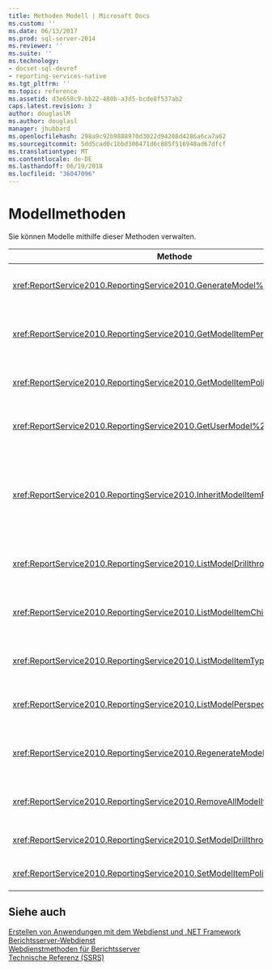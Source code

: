 ```yaml
---
title: Methoden Modell | Microsoft Docs
ms.custom: ''
ms.date: 06/13/2017
ms.prod: sql-server-2014
ms.reviewer: ''
ms.suite: ''
ms.technology:
- docset-sql-devref
- reporting-services-native
ms.tgt_pltfrm: ''
ms.topic: reference
ms.assetid: d3e658c9-bb22-480b-a3d5-bcde8f537ab2
caps.latest.revision: 3
author: douglaslM
ms.author: douglasl
manager: jhubbard
ms.openlocfilehash: 298a9c92b9888970d3022d94208d4286a6ca7a62
ms.sourcegitcommit: 5dd5cad0c1bbd308471d6c885f516948ad67dfcf
ms.translationtype: MT
ms.contentlocale: de-DE
ms.lasthandoff: 06/19/2018
ms.locfileid: "36047096"
---
```

# <a name="model-methods"></a>Modellmethoden
  Sie können Modelle mithilfe dieser Methoden verwalten.  
  
|Methode|Aktion|  
|------------|------------|  
|<xref:ReportService2010.ReportingService2010.GenerateModel%2A>|Generiert auf Grundlage einer freigegebenen Datenquelle ein Standardmodell.|  
|<xref:ReportService2010.ReportingService2010.GetModelItemPermissions%2A>|Ruft die Benutzerberechtigungen ab, die dem Modellelement zugeordnet sind.|  
|<xref:ReportService2010.ReportingService2010.GetModelItemPolicies%2A>|Ruft die Richtlinien ab, die einem Modellelement zugeordnet sind.|  
|<xref:ReportService2010.ReportingService2010.GetUserModel%2A>|Gibt den semantischen Teil eines Modells für den aktuellen Benutzer zurück.|  
|<xref:ReportService2010.ReportingService2010.InheritModelItemParentSecurity%2A>|Löscht die Richtlinien, die einem Modellelement zugeordnet sind, und bewirkt, dass das Modellelement die Richtlinien von dessen übergeordnetem Element erbt.|  
|<xref:ReportService2010.ReportingService2010.ListModelDrillthroughReports%2A>|Listet Drillthroughberichte auf, die einer Entität in einem Modell zugeordnet sind.|  
|<xref:ReportService2010.ReportingService2010.ListModelItemChildren%2A>|Gibt ein Array untergeordneter Elemente von Modellelementen zurück.|  
|<xref:ReportService2010.ReportingService2010.ListModelItemTypes%2A>|Gibt eine Liste unterstützter Modellelementtypen zurück.|  
|<xref:ReportService2010.ReportingService2010.ListModelPerspectives%2A>|Listet Modelle und Perspektiven auf, die dem Benutzer zur Verfügung stehen.|  
|<xref:ReportService2010.ReportingService2010.RegenerateModel%2A>|Aktualisiert ein vorhandenes Modell auf Grundlage von Änderungen am Datenquellenschema.|  
|<xref:ReportService2010.ReportingService2010.RemoveAllModelItemPolicies%2A>|Löscht alle Richtlinien, die Modellelementen im angegebenen Modell zugeordnet sind.|  
|<xref:ReportService2010.ReportingService2010.SetModelDrillthroughReports%2A>|Ordnet mehrere Drillthroughberichte einem Modell zu.|  
|<xref:ReportService2010.ReportingService2010.SetModelItemPolicies%2A>|Legt Sicherheitsrichtlinien für ein Modellelement fest.|  
  
## <a name="see-also"></a>Siehe auch  
 [Erstellen von Anwendungen mit dem Webdienst und .NET Framework](../net-framework/building-applications-using-the-web-service-and-the-net-framework.md)   
 [Berichtsserver-Webdienst](../report-server-web-service.md)   
 [Webdienstmethoden für Berichtsserver](report-server-web-service-methods.md)   
 [Technische Referenz (SSRS)](../../technical-reference-ssrs.md)  
  
  